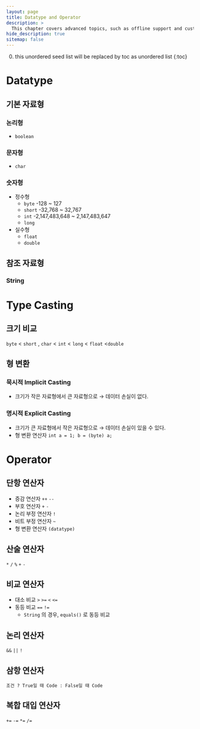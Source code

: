 ```yaml
---
layout: page
title: Datatype and Operator
description: >
  This chapter covers advanced topics, such as offline support and custom JS builds. Codings skills are recommended.
hide_description: true
sitemap: false
---
```

0. this unordered seed list will be replaced by toc as unordered list
{:toc}
# Datatype
## 기본 자료형
### 논리형
- `boolean`

### 문자형
- `char`

### 숫자형
- 정수형
    - `byte` -128 ~ 127
    - `short` -32,768 ~ 32,767
    - `int` -2,147,483,648 ~ 2,147,483,647
    - `long`
- 실수형
    - `float`
    - `double`

## 참조 자료형
### String

# Type Casting
## 크기 비교
`byte` < `short` , `char` < `int`  < `long` < `float` <`double`

## 형 변환
### 묵시적 Implicit Casting
- 크기가 작은 자료형에서 큰 자료형으로 → 데이터 손실이 없다.

### 명시적 Explicit Casting
- 크기가 큰 자료형에서 작은 자료형으로 → 데이터 손실이 있을 수 있다.
- 형 변환 연산자 `int a = 1; b = (byte) a;`

# Operator
## 단항 연산자
- 증감 연산자 `++` `--`
- 부호 연산자 `+` `-`
- 논리 부정 연산자 `!`
- 비트 부정 연산자 `~`
- 형 변환 연산자 `(datatype)`

## 산술 연산자
`*` `/` `%` `+` `-`

## 비교 연산자
- 대소 비교 `>` `>=` `<` `<=`
- 동등 비교 `==` `!=`
    - `String` 의 경우, `equals()` 로 동등 비교

## 논리 연산자
`&&` `||` `!`

## 삼항 연산자
`조건 ? True일 때 Code : False일 때 Code`

## 복합 대입 연산자
`+=` `-=` `*=` `/=`
